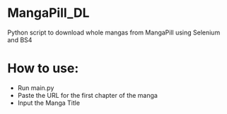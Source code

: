 # MangaPill_DL
Python script to download whole mangas from MangaPill using Selenium and BS4


# How to use:
- Run main.py
- Paste the URL for the first chapter of the manga
- Input the Manga Title
